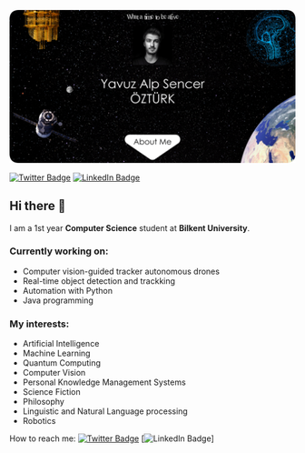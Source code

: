 
[![Cover](./assets/github-readme-back-rounded.png)](http://alpsencer.com)

[![Twitter Badge](https://img.shields.io/badge/Twitter-Profile-informational?style=flat&logo=twitter&logoColor=white&color=1CA2F1)](https://twitter.com/alpsencerozturk)
[![LinkedIn Badge](https://img.shields.io/badge/LinkedIn-Profile-informational?style=flat&logo=linkedin&logoColor=white&color=0D76A8)](https://www.linkedin.com/in/yavuzalpsencerozturk)
## Hi there 👋
I am a 1st year **Computer Science** student at **Bilkent University**. 

### Currently working on:
- Computer vision-guided tracker autonomous drones
- Real-time object detection and trackking
- Automation with Python
- Java programming

### My interests:
- Artificial Intelligence
- Machine Learning
- Quantum Computing
- Computer Vision
- Personal Knowledge Management Systems
- Science Fiction
- Philosophy
- Linguistic and Natural Language processing
- Robotics

How to reach me:
[![Twitter Badge](https://img.shields.io/badge/Twitter-Profile-informational?style=flat&logo=twitter&logoColor=white&color=1CA2F1)](https://twitter.com/alpsencerozturk)
[![LinkedIn Badge](https://img.shields.io/badge/LinkedIn-Profile-informational?style=flat&logo=linkedin&logoColor=white&color=0D76A8)]



<!--
**alpsencer/alpsencer** is a ✨ _special_ ✨ repository because its `README.md` (this file) appears on your GitHub profile.



Here are some ideas to get you started:

- 🔭 I’m currently working on ...
- 🌱 I’m currently learning ...
- 👯 I’m looking to collaborate on ...
- 🤔 I’m looking for help with ...
- 💬 Ask me about ...
- 📫 How to reach me: ...
- 😄 Pronouns: ...
- ⚡ Fun fact: ...
-->
